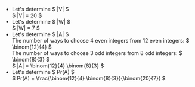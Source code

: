 <ul>
    <li> Let's determine $ |V| $ <br/> 
    $ |V| = 20 $
    <li> Let's determine $ |W| $ <br/> 
    $ |W| = 7 $
    <li> Let's determine $ |A| $ <br/> 
    The number of ways to choose 4 even integers from 12 even integers: $ \binom{12}{4} $ <br/> 
    The number of ways to choose 3 odd integers from 8 odd integers: $ \binom{8}{3} $ <br/> 
    $ |A| = \binom{12}{4} \binom{8}{3} $
    <li> Let's determine $ Pr(A) $ <br/> 
    $ Pr(A) = \frac{\binom{12}{4} \binom{8}{3}}{\binom{20}{7}} $
</ul>
